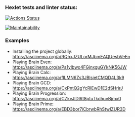 ### Hexlet tests and linter status:

[![Actions Status](https://github.com/llanaba/frontend-project-44/actions/workflows/hexlet-check.yml/badge.svg)](https://github.com/llanaba/frontend-project-44/actions)

[![Maintainability](https://api.codeclimate.com/v1/badges/abe14baaae8478233e3e/maintainability)](https://codeclimate.com/github/llanaba/frontend-project-44/maintainability)

### Examples

- Installing the project globally: https://asciinema.org/a/RQhxJZULorMJbmEAQUesbVeEn
- Playing Brain Even: https://asciinema.org/a/Ps1ylbwo4FGjnxguGYkNK56JW
- Playing Brain Calc: https://asciinema.org/a/flLMN6Zs3JBlsietCMQD4L3k9
- Playing Brain GCD: https://asciinema.org/a/CxPntQ2gYcRIEwD1E2dSHrirJ
- Playing Brain Progression: https://asciinema.org/a/CZkvJIDlRt8ptuTkd5uvBjmx0
- Playing Brain Prime: https://asciinema.org/a/EBD3bor7iCbrwbRhStwIZUR3D
